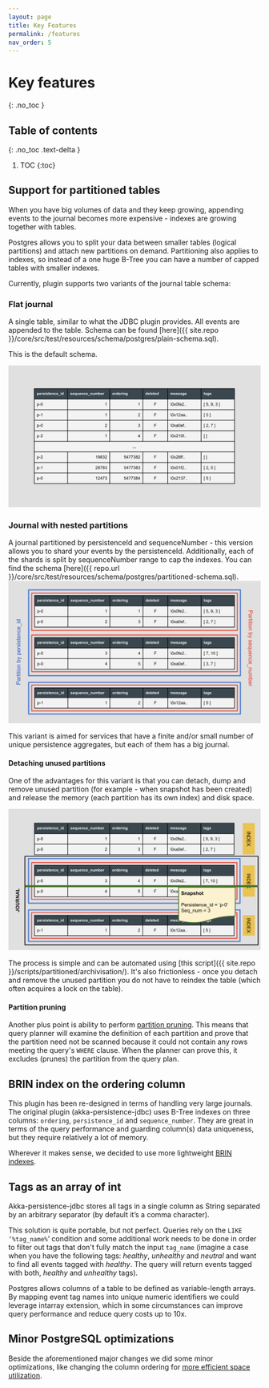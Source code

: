 ```yaml
---
layout: page
title: Key Features
permalink: /features
nav_order: 5
---
```


# Key features
{: .no_toc }

## Table of contents
{: .no_toc .text-delta }

1. TOC
{:toc}

## Support for partitioned tables
When you have big volumes of data and they keep growing, appending events to the journal becomes more expensive - indexes are growing together with tables.

Postgres allows you to split your data between smaller tables (logical partitions) and attach new partitions on demand. Partitioning also applies to indexes, so instead of a one huge B-Tree you can have a number of capped tables with smaller indexes.

Currently, plugin supports two variants of the journal table schema:

### Flat journal
A single table, similar to what the JDBC plugin provides. All events are appended to the table. Schema can be found [here]({{ site.repo }}/core/src/test/resources/schema/postgres/plain-schema.sql).

This is the default schema.

![](assets/partitioning/flat-journal.png)

### Journal with nested partitions
A journal partitioned by persistenceId and sequenceNumber - this version allows you to shard your events by the persistenceId. Additionally, each of the shards is split by sequenceNumber range to cap the indexes.
You can find the schema [here]({{ repo.url }}/core/src/test/resources/schema/postgres/partitioned-schema.sql).
![](assets/partitioning/partitioned-journal.png)

This variant is aimed for services that have a finite and/or small number of unique persistence aggregates, but each of them has a big journal.

#### Detaching unused partitions

One of the advantages for this variant is that you can detach, dump and remove unused partition (for example - when snapshot has been created) and release the memory (each partition has its own index) and disk space.

![](assets/partitioning/detaching.png)

The process is simple and can be automated using [this script]({{ site.repo }}/scripts/partitioned/archivisation/).
It's also frictionless - once you detach and remove the unused partition you do not have to reindex the table (which often acquires a lock on the table).

#### Partition pruning

Another plus point is ability to perform [partition pruning](https://www.postgresql.org/docs/11/ddl-partitioning.html#DDL-PARTITION-PRUNING).
This means that query planner will examine the definition of each partition and prove that the partition need not be scanned because it could not contain any rows meeting the query's `WHERE` clause. When the planner can prove this, it excludes (prunes) the partition from the query plan.

## BRIN index on the ordering column
This plugin has been re-designed in terms of handling very large journals.
The original plugin (akka-persistence-jdbc) uses B-Tree indexes on three columns: `ordering`, `persistence_id` and `sequence_number`. They are great in terms of the query performance and guarding column(s) data uniqueness, but they require relatively a lot of memory.


Wherever it makes sense, we decided to use more lightweight [BRIN indexes](https://www.postgresql.org/docs/11/brin-intro.html).

## Tags as an array of int
Akka-persistence-jdbc stores all tags in a single column as String separated by an arbitrary separator (by default it’s a comma character).

This solution is quite portable, but not perfect. Queries rely on the `LIKE ‘%tag_name%`’ condition and some additional work needs to be done in order to filter out tags that don't fully match the input `tag_name` (imagine a case when you have the following tags: _healthy_, _unhealthy_ and _neutral_ and want to find all events tagged with _healthy_. The query will return events tagged with both, _healthy_ and _unhealthy_ tags).

Postgres allows columns of a table to be defined as variable-length arrays. 
By mapping event tag names into unique numeric identifiers we could leverage intarray extension, which in some circumstances can improve query performance and reduce query costs up to 10x.

## Minor PostgreSQL optimizations
Beside the aforementioned major changes we did some minor optimizations, like changing the column ordering for [more efficient space utilization](https://www.2ndquadrant.com/en/blog/on-rocks-and-sand/).
